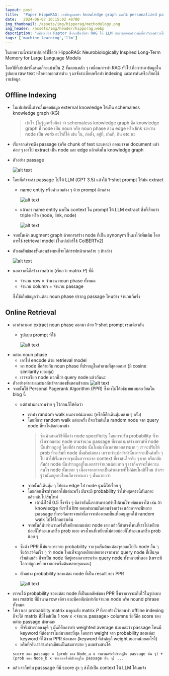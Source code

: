 ```yaml
---
layout: post
title:  "Paper HippoRAG: เอาข้อมูลมาทำ knowledge graph และใช้ personalized page rank หยิบ"
date:   2024-06-07 16:15:02 +0700
img_thumbnail: /assets/img/hipporag/methodology.png
img_header: /assets/img/header/hipporag.webp
description: "เล่าเปเปอร์ Raptor ซึ่งจะเป็นวิธีทำ RAG ให้ LLM สามารถตอบคำถามเกี่ยวกับองค์รวมได้ดึขึ้น"
tags: ['machine learning','llm']
---
```


ในบทความนี้จะเล่าเปเปอร์ที่ชื่อว่า HippoRAG: Neurobiologically Inspired Long-Term Memory for Large Language Models

โดยวิธีที่เปเปอร์นี้เสนอก็จะแบ่งเป็น 2 ขั้นตอนหลัก ๆ เหมือนการทำ RAG ทั่วไป คือการเอาข้อมูลในรูปแบบ raw text หรือพวกเอกสารต่าง ๆ มาจัดระเบียบหรือทำ indexing และการค้นหรือเรียกใช้งานข้อมูล

## Offline Indexing
- ในเปเปอร์นี้เค้าจะโมเดลข้อมูล external knowledge ให้เป็น schemaless knowledge graph (KG)
    > เข้าใจ (ไม่รู้ถูกหรือผิด) ว่า schemaless knowledge graph คือ knowledge graph ที่ node เป็น noun หรือ noun phase ส่วน edge หรือ link ระหว่าง node เป็น verb อะไรก็ได้ เช่น ใน, ก่อตั้ง, อยู่ที่, เกิดที่, กิน etc นะ 
- เริ่มจากเค้าจะดึง passage (หรือ chunk of text น่ะแหละ) ออกมาจาก document แล้วค่อย ๆ เอาไป extract เป็น node และ edge แล้วเติมใน knowledge graph
- ตัวอย่าง passage
    
    ![alt text](/assets/img/hipporag/passage.png)
    
- โดยที่เค้าจะส่ง passage ไปให้ LLM (GPT 3.5) แล้วใช้ 1-shot prompt ให้มัน extract
    - name entity หรือคำถามต่าง ๆ ด้วย prompt ด้านล่าง
        
        ![alt text](/assets/img/hipporag/prompt-ner.png)
        
    - แล้วเอา name entity มาเป็น context ใน prompt ให้ LLM extract สิ่งที่เรียกว่า triple หรือ (node, link, node)
        
        ![alt text](/assets/img/hipporag/prompt-openie.png)
        
- จากนั้นเค้า augment graph ด้วยการสร้าง node ที่เป็น synonym ขึ้นมาไว้เพิ่มเติม โดยการใช้  retrieval model (ในเปเปอร์ใช้ ColBERTv2)
- ตัวผลลัพธ์ของขั้นตอนข้างบนก็จะได้กราฟหน้าตาคล้าย ๆ ข้างล่าง
    
    ![alt text](/assets/img/hipporag/graph.png)
    
- นอกจากนี้ก็สร้าง matrix (เรียกว่า matrix $P$) ที่มี
    - จำนวน row = จำนวน noun phase ทั้งหมด
    - จำนวน column = จำนวน passage
    
    ซึ่งใช้เก็บข้อมูลว่าแต่ละ noun phase ปรากฏ passage ไหนบ้าง จำนวนกี่ครั้ง
    

## Online Retrieval
- เอาคำถามมา extract noun phase ออกมา ด้วย 1-shot prompt เช่นเดียวกัน
    - รูปแบบ prompt ที่ใช้

        ![alt text](/assets/img/hipporag/prompt-extract-question.png)
- แต่ละ noun phase
    - เอาไป encode ด้วย retrieval model
    - หา node ที่คล้ายกับ noun phase ที่ปรากฏในคำถามที่สุดออกมา (มี cosine similarity เยอะสุด)
    - เราจะเรียก node พวกนี้ว่า query node แล้วกันนะ
- ตัวอย่างคำถามและผลลัพธ์จากสองขั้นตอนข้างบน
    ![alt text](/assets/img/hipporag/example-question.png)
- จากนั้นใช้ Personal Pagerank Algorithm (PPR) ซึ่งคงไม่ได้อธิบายแบบละเอียดใน blog นี้
    - แต่ถ้าถ้ามองภาพง่าย ๆ ไว้ก่อนก็ให้คิดว่า
        - เราทำ random walk บนกราฟน่ะแหละ (หรือก็คือเดินสุ่มหลาย ๆ ครั้ง)
        - โดยที่การ random walk แต่ละครั้ง ก็จะเริ่มต้นใน random node จาก query node ที่หาในข้อก่อนหน้า
            > ซึ่งเค้าเสนอวิธีที่ชื่อว่า node specificity โดยการปรับ probability ที่จะเริ่มจากแต่ละ node ตามจำนวน passage ที่เราเอามาสร้างกราฟที่ node นั้นปรากฏอยู่ โดยที่ถ้า node นั้นโผล่มาในหลายเอกสารมาก ๆ เราจะปรับให้ prob ที่จะเริ่มที่ node นั้นมันน้อยลง เพราะว่าแปลว่าคำนั้นอาจจะเป็นคำทั่ว ๆ ไป ถ้าไปเริ่มหาจากจุดนั้นอาจจะเจอ context ที่เราสนใจจริง ๆ ยาก หรือกลับกันถ้า node นั้นปรากฏอยู่ในเอกสารจำนวนน้อยมาก ๆ เราก็ควรจะให้ความสนใจ node นั้นเยอะ ๆ เนื่องจากอาจจะเป็นคำเฉพาะที่ไม่ค่อยโผล่ที่ไหน ถ้าเรารู้ว่ามันอยู่ตรงไหนก็ควรหาแถว ๆ นั้นมากกว่า
        - จากนั้นก็เดินสุ่ม ๆ ไปตาม edge ไป node นู่นนี่ไปเรื่อย ๆ
        - โดยก่อนที่จะก้าวออกไปแต่ละครั้ง มันจะมี probability ว่าให้หยุดตรงนี้กันเถอะ แล้วกลับไปเริ่มใหม่
            - เค้าตั้งไว้ที่ 0.5 ซึ่งจริง ๆ คิดว่าอันนี้เราสามารถปรับไปตามโจทย์ของเราได้ เช่น ถ้า knowledge ที่เราให้ llm ตอบคำถามมันค่อนข้างกว้าง แล้วอาจจะมีหลาย passage ที่กระจัดกระจายค่านี้อาจจะต้องเยอะขึ้นเพื่ออนุญาตให้ random walk ไปได้ไกลกว่าเดิม
        - จากนั้นก็นับจำนวนครั้งที่เหยียบบนแต่ละ node เลย แล้วก็ถ้าตรงไหนที่เราไปเหยียบบ่อยก็ให้คะแนนหรือ prob เยอะ ตรงไหนที่เหยียบไม่ค่อยบ่อยก็ให้คะแนนหรือ prob น้อย ๆ
    - ซึ่งตัว PPR นี้มันจะกระจาย probability จากจุดเริ่มต้นแต่ละจุดออกไปยัง node อื่น ๆ  ซึ่งถ้าเราคิดเร็ว ๆ ว่า node ไหนที่จะถูกเหยียบบ่อยรองจากพวก query node ที่เป็นจุดเริ่มต้นแล้ว ก็จะเป็น node ที่อยู่ตรงกลางระหว่าง query node ทั้งหลายนั่นเอง (เพราะมีโอกาสถูกเหยียบจากการเริ่มต้นหลายจุดเนอะ)
    - ตัวอย่าง probability ของแต่ละ node ที่เป็น result ของ PPR

        ![alt text](/assets/img/hipporag/ppr-result.png)
- เราจะได้ probability ของแต่ละ node ที่เป็นผลลัพธ์ของ PPR ซึ่งเราอาจจะเก็บไว้ในรูปแบบของ matrix ที่มีขนาด row เดียว และมีคอลัมน์เท่ากับจำนวน node หรือ nound phrase ทั้งหมด
- ให้เราเอา probability matrix มาคูณกับ matrix $P$ ที่เราสร้างไว้ตอนทำ offline indexing ก็จะได้ matrix ที่มีไซส์เป็น 1 row x  \<จำนวน passage\> columns ซึ่งก็คือ score ของแต่ละ passage น่ะแหละ
    - ที่จริงถ้าเราลองดูดี ๆ มันก็คือการทำ weighted average น่ะแหละว่า passage ไหนมี keyword ที่ต้องการโผล่มาเยอะที่สุด โดยการ weight จาก probability ของแต่ละ keyword ที่ได้จาก PPR น่ะแหละ (keyword ที่สำคัญก็ weight เยอะหน่อยอะไรงี้)
    - หรือที่จริงเราสามารถเขียนเป็นสมการง่าย ๆ แบบข้างล่างได้
    ```
    score ของ passage = (prob ของ Node_a x จำนวนครั้งที่ปรากฏใน passage นั้น ๆ) + (prob ของ Node_b x จำนวนครั้งที่ปรากฏใน passage นั้น ๆ) ...
    ```
- แล้วเราก็หยิบ passsage ที่มี score สูง ๆ ส่งไปเป็น context ให้ LLM ได้เลยจ้า